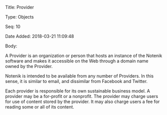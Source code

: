 Title:  Provider

Type:   Objects

Seq:    10

Date Added: 2018-03-21 11:09:48

Body:   
 
A Provider is an organization or person that hosts an instance of the Notenik software and makes it accessible on the Web through a domain name owned by the Provider. 

Notenik is intended to be available from any number of Providers. In this sense, it is similar to email, and dissimilar from Facebook and Twitter. 

Each provider is responsible for its own sustainable business model. A provider may be a for-profit or a nonprofit. The provider may charge users for use of content stored by the provider. It may also charge users a fee for reading some or all of its content. 


